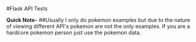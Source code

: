 #Flask API Tests

**Quick Note-**
##Usually I only do pokemon examples but due to the nature of viewing different API's pokemon are not the only examples. If you are a hardcore pokemon person just use the pokemon data. 